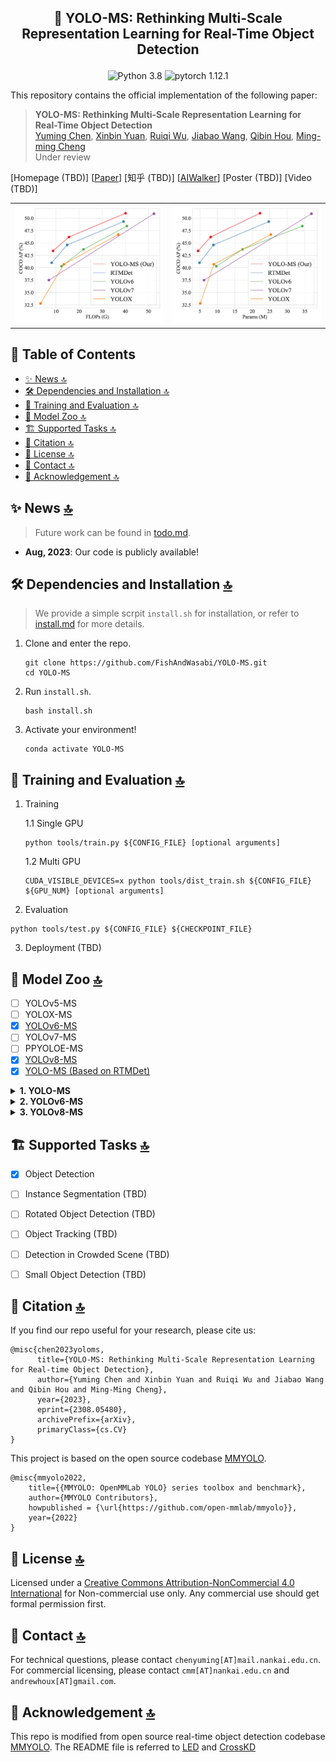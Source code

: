 <h2> <p align=center> 🚀 YOLO-MS: Rethinking Multi-Scale Representation Learning for Real-Time Object Detection </p> </h2>

<div align="center">

![Python 3.8](https://img.shields.io/badge/python-3.8-g) 
![pytorch 1.12.1](https://img.shields.io/badge/pytorch-1.12.0-blue.svg)

</div>

This repository contains the official implementation of the following paper:

> **YOLO-MS: Rethinking Multi-Scale Representation Learning for Real-Time Object Detection**<br/>
> [Yuming Chen](https://www.fishworld.site), [Xinbin Yuan](https://github.com/yuanxinbin), [Ruiqi Wu](https://scholar.google.com/citations?user=0ooNdgUAAAAJ&hl=en), [Jiabao Wang](https://scholar.google.co.uk/citations?hl=en&user=S9ErhhEAAAAJ), [Qibin Hou](https://houqb.github.io/), [Ming-ming Cheng](https://mmcheng.net)<br/>
> Under review

\[Homepage (TBD)\]
\[[Paper](https://arxiv.org/abs/2308.05480)]
\[知乎 (TBD)\]
\[[AIWalker](https://mp.weixin.qq.com/s/FfG9vNM_a2k_zflWfuimsw)\]
\[Poster (TBD)\]
\[Video (TBD)\]

<table>
  <tbody>
    <tr>
        <td>
            <img src='asserts/teaser_flops.png' alt='YOLOMS_TEASER0' width='500px'/>
        </td>
        <td>
            <img src='asserts/teaser_params.png' alt='YOLOMS_TEASER0' width='500px'/>
        </td>
    </tr>
    </tbody>
</table>


<h2> 📄 Table of Contents </h2>

- [✨ News 🔝](#-news-)
- [🛠️ Dependencies and Installation 🔝](#️-dependencies-and-installation-)
- [🤖 Training and Evaluation 🔝](#-training-and-evaluation-)
- [🏡 Model Zoo 🔝](#-model-zoo-)
- [🏗️ Supported Tasks 🔝](#️-supported-tasks-)
- [📖 Citation 🔝](#-citation-)
- [📜 License 🔝](#-license-)
- [📮 Contact 🔝](#-contact-)
- [🤝 Acknowledgement 🔝](#-acknowledgement-)


## ✨ News [🔝](#📄-table-of-contents)

> Future work can be found in [todo.md](docs/todo.md).

- **Aug, 2023**: Our code is publicly available!


## 🛠️ Dependencies and Installation [🔝](#📄-table-of-contents)

> We provide a simple scrpit `install.sh` for installation, or refer to [install.md](docs/install.md) for more details.

1. Clone and enter the repo.
    ```shell
    git clone https://github.com/FishAndWasabi/YOLO-MS.git
    cd YOLO-MS
    ```

2. Run `install.sh`.
    ```shell
    bash install.sh
    ```

3. Activate your environment!
    ```shell
    conda activate YOLO-MS
    ```


## 🤖 Training and Evaluation [🔝](#📄-table-of-contents)

1. Training

   1.1 Single GPU

   ```shell
   python tools/train.py ${CONFIG_FILE} [optional arguments]
   ```

   1.2 Multi GPU

   ```shell
   CUDA_VISIBLE_DEVICES=x python tools/dist_train.sh ${CONFIG_FILE} ${GPU_NUM} [optional arguments]
   ```

2. Evaluation

```shell
python tools/test.py ${CONFIG_FILE} ${CHECKPOINT_FILE}
```

3. Deployment (TBD)



## 🏡 Model Zoo [🔝](#📄-table-of-contents)

- [ ] YOLOv5-MS
- [ ] YOLOX-MS
- [x] [YOLOv6-MS](configs/yolov6)
- [ ] YOLOv7-MS
- [ ] PPYOLOE-MS
- [x] [YOLOv8-MS](configs/yolov8)
- [x] [YOLO-MS (Based on RTMDet)](configs/rtmdet)

<details>
<summary><b>1. YOLO-MS</b></summary>

<table>
    <thead>
    <tr>
        <th style="width: 300pt"> Model </th>
        <th> Resolution </th>
        <th> Epoch </th>
        <th> Params(M) </th>
        <th> FLOPs(G) </th>
        <th> boxAP </th>
        <th> boxAP(small) </th>
        <th> boxAP(middle) </th>
        <th> boxAP(large) </th>
        <th> Config File </th>
        <th> 🔗 Download Links </th>
    </tr>
    </thead>
    <tbody>
    <tr>
        <td style="width: 300pt"> YOLO-MS-XS </td>
        <td> 640 </td>
        <td> 300 </td>
        <td> Params(M) </td>
        <td> FLOPs(G) </td>
        <td> boxAP </td>
        <td> boxAP(small) </td>
        <td> boxAP(small) </td>
        <td> boxAP(large) </td>
        <td> [<a href="./configs/yoloms/yoloms-xs_syncbn_fast_8xb8-300e_coco.py">config</a>]  </td>
        <td> [<a href="">model</a>] </td>
    </tr>
    <tr>
        <td> YOLO-MS-S </td>
        <td> 640 </td>
        <td> 300 </td>
        <td> Params(M) </td>
        <td> FLOPs(G) </td>
        <td> boxAP </td>
        <td> boxAP(small) </td>
        <td> boxAP(small) </td>
        <td> boxAP(large) </td>
        <td> [<a href="./configs/yoloms/yoloms-xs_syncbn_fast_8xb8-300e_coco.py">config</a>]  </td>
        <td> [<a href="">model</a>] </td>
    </tr>
    <tr>
        <td> YOLO-MS </td>
        <td> 640 </td>
        <td> 300 </td>
        <td> Params(M) </td>
        <td> FLOPs(G) </td>
        <td> boxAP </td>
        <td> boxAP(small) </td>
        <td> boxAP(small) </td>
        <td> boxAP(large) </td>
        <td> [<a href="./configs/yoloms/yoloms-xs_syncbn_fast_8xb8-300e_coco.py">config</a>]  </td>
        <td> [<a href="">model</a>] </td>
    </tr>
    </tbody>
</table>

</details>

<details>
<summary><b>2. YOLOv6-MS</b></summary>


</details>

<details>
<summary><b>3. YOLOv8-MS</b></summary>


</details>


## 🏗️ Supported Tasks [🔝](#📄-table-of-contents)

- [x] Object Detection
- [ ] Instance Segmentation (TBD)
- [ ] Rotated Object Detection (TBD)
- [ ] Object Tracking (TBD)
- [ ] Detection in Crowded Scene (TBD)
- [ ] Small Object Detection (TBD)


## 📖 Citation [🔝](#📄-table-of-contents)

If you find our repo useful for your research, please cite us:

```
@misc{chen2023yoloms,
      title={YOLO-MS: Rethinking Multi-Scale Representation Learning for Real-time Object Detection}, 
      author={Yuming Chen and Xinbin Yuan and Ruiqi Wu and Jiabao Wang and Qibin Hou and Ming-Ming Cheng},
      year={2023},
      eprint={2308.05480},
      archivePrefix={arXiv},
      primaryClass={cs.CV}
}
```

This project is based on the open source codebase [MMYOLO](https://github.com/open-mmlab/mmyolo).

```
@misc{mmyolo2022,
    title={{MMYOLO: OpenMMLab YOLO} series toolbox and benchmark},
    author={MMYOLO Contributors},
    howpublished = {\url{https://github.com/open-mmlab/mmyolo}},
    year={2022}
}
```


## 📜 License [🔝](#📄-table-of-contents)

Licensed under a [Creative Commons Attribution-NonCommercial 4.0 International](https://creativecommons.org/licenses/by-nc/4.0/) for Non-commercial use only. Any commercial use should get formal permission first.


## 📮 Contact [🔝](#📄-table-of-contents)

For technical questions, please contact `chenyuming[AT]mail.nankai.edu.cn`.
For commercial licensing, please contact `cmm[AT]nankai.edu.cn` and `andrewhoux[AT]gmail.com`.


## 🤝 Acknowledgement [🔝](#📄-table-of-contents)

This repo is modified from open source real-time object detection codebase [MMYOLO](https://github.com/open-mmlab/mmyolo).
The README file is referred to [LED](https://github.com/Srameo/LED) and [CrossKD](https://github.com/jbwang1997/CrossKD)